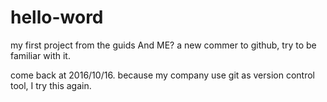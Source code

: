 # hello-word
my first project from the guids
And ME? a new commer to github, try to be familiar with it.

come back at 2016/10/16. because my company use git as version control tool, I try this again.
